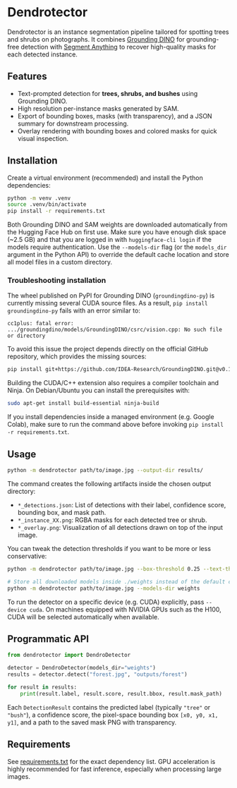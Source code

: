 # Dendrotector

Dendrotector is an instance segmentation pipeline tailored for spotting trees and shrubs on photographs. It combines [Grounding DINO](https://github.com/IDEA-Research/GroundingDINO) for grounding-free detection with [Segment Anything](https://segment-anything.com/) to recover high-quality masks for each detected instance.

## Features

- Text-prompted detection for **trees, shrubs, and bushes** using Grounding DINO.
- High resolution per-instance masks generated by SAM.
- Export of bounding boxes, masks (with transparency), and a JSON summary for downstream processing.
- Overlay rendering with bounding boxes and colored masks for quick visual inspection.

## Installation

Create a virtual environment (recommended) and install the Python dependencies:

```bash
python -m venv .venv
source .venv/bin/activate
pip install -r requirements.txt
```

Both Grounding DINO and SAM weights are downloaded automatically from the Hugging Face Hub on first use. Make sure you have enough disk space (~2.5 GB) and that you are logged in with `huggingface-cli login` if the models require authentication. Use the `--models-dir` flag (or the `models_dir` argument in the Python API) to override the default cache location and store all model files in a custom directory.

### Troubleshooting installation

The wheel published on PyPI for Grounding DINO (`groundingdino-py`) is currently missing
several CUDA source files. As a result, `pip install groundingdino-py` fails with an
error similar to:

```
cc1plus: fatal error: .../groundingdino/models/GroundingDINO/csrc/vision.cpp: No such file or directory
```

To avoid this issue the project depends directly on the official GitHub repository,
which provides the missing sources:

```bash
pip install git+https://github.com/IDEA-Research/GroundingDINO.git@v0.1.0-alpha2
```

Building the CUDA/C++ extension also requires a compiler toolchain and Ninja. On
Debian/Ubuntu you can install the prerequisites with:

```bash
sudo apt-get install build-essential ninja-build
```

If you install dependencies inside a managed environment (e.g. Google Colab), make
sure to run the command above before invoking `pip install -r requirements.txt`.

## Usage

```bash
python -m dendrotector path/to/image.jpg --output-dir results/
```

The command creates the following artifacts inside the chosen output directory:

- `*_detections.json`: List of detections with their label, confidence score, bounding box, and mask path.
- `*_instance_XX.png`: RGBA masks for each detected tree or shrub.
- `*_overlay.png`: Visualization of all detections drawn on top of the input image.

You can tweak the detection thresholds if you want to be more or less conservative:

```bash
python -m dendrotector path/to/image.jpg --box-threshold 0.25 --text-threshold 0.2

# Store all downloaded models inside ./weights instead of the default cache
python -m dendrotector path/to/image.jpg --models-dir weights
```

To run the detector on a specific device (e.g. CUDA) explicitly, pass `--device cuda`. On machines equipped with NVIDIA GPUs such as the H100, CUDA will be selected automatically when available.

## Programmatic API

```python
from dendrotector import DendroDetector

detector = DendroDetector(models_dir="weights")
results = detector.detect("forest.jpg", "outputs/forest")

for result in results:
    print(result.label, result.score, result.bbox, result.mask_path)
```

Each `DetectionResult` contains the predicted label (typically `"tree"` or `"bush"`), a confidence score, the pixel-space bounding box `[x0, y0, x1, y1]`, and a path to the saved mask PNG with transparency.

## Requirements

See [requirements.txt](requirements.txt) for the exact dependency list. GPU acceleration is highly recommended for fast inference, especially when processing large images.
